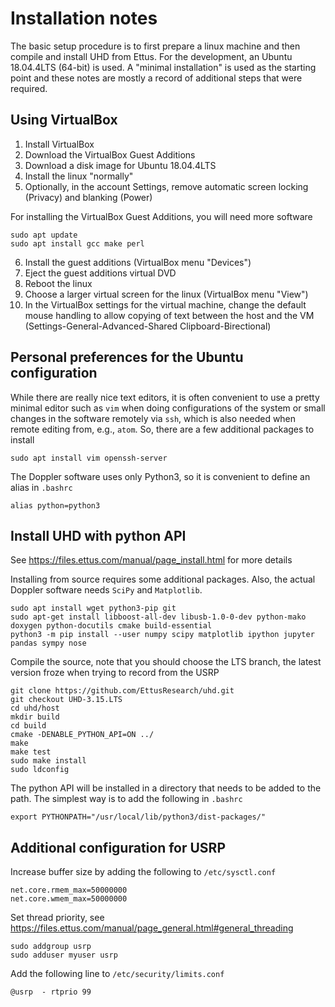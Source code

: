 # Installation notes

The basic setup procedure is to first prepare a linux machine and then compile and install UHD from Ettus. For the development, an Ubuntu 18.04.4LTS (64-bit) is used. A "minimal installation" is used as the starting point and these notes are mostly a record of additional steps that were required.

## Using VirtualBox

1. Install VirtualBox
2. Download the VirtualBox Guest Additions
3. Download a disk image for Ubuntu 18.04.4LTS
4. Install the linux "normally"
5. Optionally, in the account Settings, remove automatic screen locking (Privacy) and blanking (Power)

For installing the VirtualBox Guest Additions, you will need more software
```
sudo apt update
sudo apt install gcc make perl
```

6. Install the guest additions (VirtualBox menu "Devices")
7. Eject the guest additions virtual DVD
8. Reboot the linux
9. Choose a larger virtual screen for the linux (VirtualBox menu "View")
10. In the VirtualBox settings for the virtual machine, change the default mouse handling to allow copying of text between the host and the VM (Settings-General-Advanced-Shared Clipboard-Birectional)

## Personal preferences for the Ubuntu configuration

While there are really nice text editors, it is often convenient to use a pretty minimal editor such as `vim` when doing configurations of the system or small changes in the software remotely via `ssh`, which is also needed when remote editing from, e.g., `atom`. So, there are a few additional packages to install
```
sudo apt install vim openssh-server
```

The Doppler software uses only Python3, so it is convenient to define an alias in `.bashrc`
```
alias python=python3
```

## Install UHD with python API

See https://files.ettus.com/manual/page_install.html for more details

Installing from source requires some additional packages. Also, the actual Doppler software needs `SciPy` and `Matplotlib`.
```
sudo apt install wget python3-pip git
sudo apt-get install libboost-all-dev libusb-1.0-0-dev python-mako doxygen python-docutils cmake build-essential
python3 -m pip install --user numpy scipy matplotlib ipython jupyter pandas sympy nose
```
Compile the source, note that you should choose the LTS branch, the latest version froze when trying to record from the USRP
```
git clone https://github.com/EttusResearch/uhd.git
git checkout UHD-3.15.LTS
cd uhd/host
mkdir build
cd build
cmake -DENABLE_PYTHON_API=ON ../
make
make test
sudo make install
sudo ldconfig
```
The python API will be installed in a directory that needs to be added to the path. The simplest way is to add the following in `.bashrc`
```
export PYTHONPATH="/usr/local/lib/python3/dist-packages/"
```

## Additional configuration for USRP

Increase buffer size by adding the following to `/etc/sysctl.conf`
```
net.core.rmem_max=50000000
net.core.wmem_max=50000000
```
Set thread priority, see https://files.ettus.com/manual/page_general.html#general_threading

```
sudo addgroup usrp
sudo adduser myuser usrp
```
Add the following line to `/etc/security/limits.conf`
```
@usrp  - rtprio 99
```
